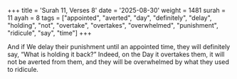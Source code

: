 +++
title = 'Surah 11, Verses 8'
date = '2025-08-30'
weight = 1481
surah = 11
ayah = 8
tags = ["appointed", "averted", "day", "definitely", "delay", "holding", "not", "overtake", "overtakes", "overwhelmed", "punishment", "ridicule", "say", "time"]
+++

And if We delay their punishment until an appointed time, they will definitely say, “What is holding it back?” Indeed, on the Day it overtakes them, it will not be averted from them, and they will be overwhelmed by what they used to ridicule.